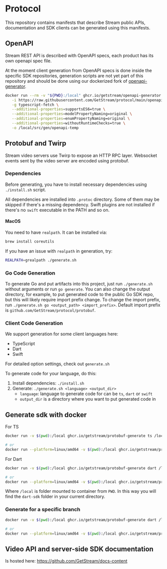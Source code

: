 # Protocol

This repository contains manifests that describe Stream public APIs, documentation and SDK clients can be generated using this manifests.

## OpenAPI

Stream REST API is described with OpenAPI specs, each product has its own openapi spec file.

At the moment client generation from OpenAPI specs is done inside the specific SDK repositories, generation scripts are not yet part of this repository and should be done using our dockerized fork of [openapi-generator](https://github.com/GetStream/openapi-generator).

```bash
docker run --rm -v "${PWD}:/local" ghcr.io/getstream/openapi-generator:master generate \
   -i https://raw.githubusercontent.com/GetStream/protocol/main/openapi/video-openapi.yaml \
   -g typescript-fetch \
   --additional-properties=supportsES6=true \
   --additional-properties=modelPropertyNaming=original \
   --additional-properties=enumPropertyNaming=original \
   --additional-properties=withoutRuntimeChecks=true \
   -o /local/src/gen/openapi-temp
```

## Protobuf and Twirp

Stream video servers use Twirp to expose an HTTP RPC layer. Websocket events sent by the video server are encoded using protobuf.

### Dependencies

Before generating, you have to install necessary dependencies using `./install.sh` script.

All dependencies are installed into `.protoc` directory. Some of them may be skipped if there's a missing dependency.
Swift plugins are not installed if there's no `swift` executable in the PATH and so on.

#### MacOS

You need to have `realpath`. It can be installed via:

```bash
brew install coreutils
```

If you have an issue with `realpath` in generation, try:

```bash
REALPATH=grealpath ./generate.sh
```

### Go Code Generation

To generate Go and put artifacts into this project, just run `./generate.sh` without arguments or run `go generate`.
You can also change the output directory, for example, to put generated code to the public Go SDK repo, but this will likely require
import prefix change. To change the import prefix, run `./generate.sh go <output_path> <import_prefix>`. Default import prefix
is `github.com/GetStream/protocol/protobuf`.

### Client Code Generation

We support generation for some client languages here:

- TypeScript
- Dart
- Swift

For detailed option settings, check out `generate.sh`

To generate code for your language, do this:

1. Install dependencies: `./install.sh`
2. Generate: `./generate.sh <language> <output_dir>`
   - `language`: language to generate code for can be `ts`, `dart` or `swift`
   - `output_dir` is a directory where you want to put generated code in

## Generate sdk with docker

For TS

```bash
docker run -v $(pwd):/local ghcr.io/getstream/protobuf-generate ts /local/packages/client/src/gen

# or
docker run --platform=linux/amd64 -v $(pwd):/local ghcr.io/getstream/protobuf-generate ts /local/packages/client/src/gen
```

For Dart

```bash
docker run -v $(pwd):/local ghcr.io/getstream/protobuf-generate dart /local/dart-sdk

# or
docker run --platform=linux/amd64 -v $(pwd):/local ghcr.io/getstream/protobuf-generate dart /local/dart-sdk
```

Where `/local` is folder mounted to container from `PWD`.
In this way you will find the `dart-sdk` folder in your current directory.

### Generate for a specific branch

```bash
docker run -v $(pwd):/local ghcr.io/getstream/protobuf-generate dart /local/dart-sdk --branch=my-branch

# or
docker run --platform=linux/amd64 -v $(pwd):/local ghcr.io/getstream/protobuf-generate dart /local/dart-sdk --branch=my-branch
```

## Video API and server-side SDK documentation

Is hosted here: https://github.com/GetStream/docs-content
